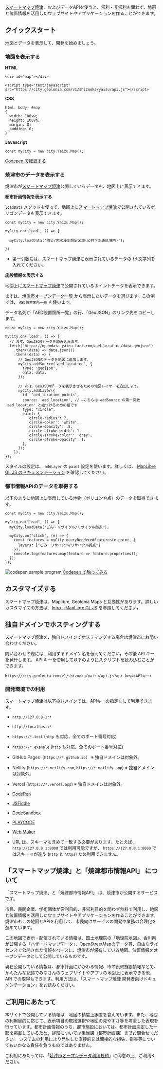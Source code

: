 [スマートマップ焼津](https://maps.yaizu-smartcity.jp/)、およびデータAPIを使うと、営利・非営利を問わず、地図と位置情報を活用したウェブサイトやアプリケーションを作ることができます。

## クイックスタート

地図とデータを表示して、開発を始めましょう。

### 地図を表示する

**HTML**

```
<div id="map"></div>

<script type="text/javascript" src="https://city.geolonia.com/v1/shizuoka/yaizu/api.js"></script>
```

**CSS**

```
html, body, #map
{
  width: 100vw;
  height: 100vh;
  margin: 0;
  padding: 0;
}
```

**Javascript**

```
const myCity = new city.Yaizu.Map();
```

[Codepen で確認する](https://codepen.io/geolonia/pen/abaeMxg)

### 焼津市のデータを表示する

焼津市が[スマートマップ焼津](https://maps.yaizu-smartcity.jp/)公開しているデータを、地図上に表示できます。

**都市計画情報を表示する**

`loadData` メソッドを使って、地図上に[スマートマップ焼津](https://maps.yaizu-smartcity.jp/)で公開されているポリゴンデータを表示できます。

```
const myCity = new city.Yaizu.Map();

myCity.on('load', () => {  
  
  myCity.loadData('防災/内水浸水想定区域(公共下水道区域内)');
    
})
```

* 第一引数には、スマートマップ焼津に表示されているデータの `id` 文字列を入れてください。

**施設情報を表示する**

地図上に[スマートマップ焼津](https://maps.yaizu-smartcity.jp/)で公開されているポイントデータを表示できます。

まずは、[焼津市オープンデータ一覧](https://github.com/yaizu-city/opendata/) から表示したいデータを選びます。この例では、 `AED設置箇所一覧` を使います。

データ名列が「AED設置箇所一覧」の行、「GeoJSON」のリンク先をコピーします。

```
const myCity = new city.Yaizu.Map();

myCity.on('load', () => {
  // まず、GeoJSONデータを読み込みます。
  fetch("https://opendata.yaizu-fact.com/aed_location/data.geojson")
    .then((data) => data.json())
    .then((data) => {
      // GeoJSONのデータを地図に追加します。
      myCity.addSource('aed_location', {
        type: 'geojson',
        data: data,
      });

      // 次は、GeoJSONデータを表示させるための地図レイヤーを追加します。
      myCity.addLayer({
        id: 'aed_location_points',
        source: 'aed_location', // ←こちらは addSource の第一引数 'aed_location' と紐づけるための値です
        type: "circle",
        paint: {
          'circle-radius': 7,
          'circle-color': 'white',
          'circle-opacity': .8,
          'circle-stroke-width': 1,
          'circle-stroke-color': 'gray',
          'circle-stroke-opacity': 1,
        },
      });
    });
});
```

スタイルの設定は、 `addLayer` の `paint` 設定を使います。詳しくは、 [MapLibre GL JS のドキュメンテーション](https://maplibre.org/maplibre-gl-js-docs/style-spec/layers/#circle) を確認してください。


### 都市情報APIのデータを取得する

以下のように地図上に表示している地物（ポリゴンや点）のデータを取得できます。

```
const myCity = new city.Yaizu.Map();

myCity.on("load", () => {
  myCity.loadData("ごみ・リサイクル/リサイクル拠点");

  myCity.on("click", (e) => {
    const features = myCity.queryRenderedFeatures(e.point, {
      layers: ["ごみ・リサイクル/リサイクル拠点"]
    });
    console.log(features.map(feature => feature.properties));
  });
});
```

![codepen sample program](./assets/img/codepen.png)
[Codepen で触ってみる](https://codepen.io/geolonia/pen/bNGOagR)

## カスタマイズする

スマートマップ焼津は、Maplibre, Geolonia Maps と互換性があります。詳しいカスタマイズの方法は、[Intro - MapLibre GL JS](https://maplibre.org/maplibre-gl-js/docs/API/) を参照してください。

## 独自ドメインでホスティングする

スマートマップ焼津を、独自ドメインでホスティングする場合は焼津市にお問い合わせください。

問い合わせの際には、利用するドメイン名を伝えてください。その後 API キーを発行します。
API キーを使用して以下のようにスクリプトを読み込むことができます。

`https://city.geolonia.com/v1/shizuoka/yaizu/api.js?api-key=<APIキー>`


### 開発環境での利用

スマートマップ焼津は以下のドメインでは、APIキーの指定なしで利用できます。

* `http://127.0.0.1:*`
* `http://localhost:*`
* `https://*.test` (`http` も対応、全てのポート番号対応)
* `https://*.example` (`http` も対応、全てのポート番号対応)
* GitHub Pages（`https://*.github.io`） ※ 独自ドメインは対象外。
* Netlify (`https://*.netlify.com`, `https://*.netlify.app`) ※ 独自ドメインは対象外。
* Vercel (`https://*.vercel.app`) ※ 独自ドメインは対象外。
* [CodePen](https://codepen.io/)
* [JSFiddle](https://jsfiddle.net/)
* [CodeSandbox](https://codesandbox.io/)
* [PLAYCODE](https://playcode.io)
* [Web Maker](https://webmaker.app)

* URL は、スキーマも含めて一致する必要があります。たとえば、`http://127.0.0.1:8000` では利用可能ですが、 `https://127.0.0.1:8000` ではスキーマが違う (`http` と `https`) ため利用できません。


## 「スマートマップ焼津」と「焼津都市情報API」 について

「スマートマップ焼津」と「焼津都市情報API」 は、焼津市が公開するサービスです。

市民、民間企業、学術団体が営利目的、非営利目的を問わず無料で利用し、地図と位置情報を活用したウェブサイトやアプリケーションを作ることができます。焼津市もこの地図とAPIを利用して、市民向けサービスの開発や業務の合理化を進めています。

この地図で表示・配信されている情報は、国土地理院の「地理院地図」、香川県が公開する「ハザードマップデータ」、OpenStreetMapのデータ等、自由なライセンスで公開された情報をベースに、焼津市が保有している地図、位置情報をオープンデータとして公開しているものです。

現在公開している情報は、都市計画にかかわる情報、市の設備施設情報などで、かんたんな記述でみなさんのウェブサイトやアプリの地図上に表示できる他、API
での取得もできます。利用方法は、「スマートマップ焼津 開発者向けドキュメンテーション」をお読みください。

## ご利用にあたって

本サイトで公開している情報は、地図の精度上誤差を含んでいます。また、地図の利用目的に応じて、表示項目の取捨選択や地図の見やすさ等を考慮した表現を行っています。都市計画情報のうち、都市施設においては、都市計画決定した一部を掲載しているため、詳細については担当課（都市計画課）までお問合せください。
システムの利用により発生した直接的又は間接的な損失、損害等についてもいかなる責任を負うものではありません。

ご利用にあたっては、「[焼津市オープンデータ利用規約](https://yaizu-smartcity.jp/%E7%84%BC%E6%B4%A5%E3%82%AA%E3%83%BC%E3%83%95%E3%82%9A%E3%83%B3%E3%83%86%E3%82%99%E3%83%BC%E3%82%BF%E3%82%AB%E3%82%BF%E3%83%AD%E3%82%AF%E3%82%99%E5%88%A9%E7%94%A8%E8%A6%8F%E7%B4%8420250306.pdf)」に同意の上、ご利用ください。
